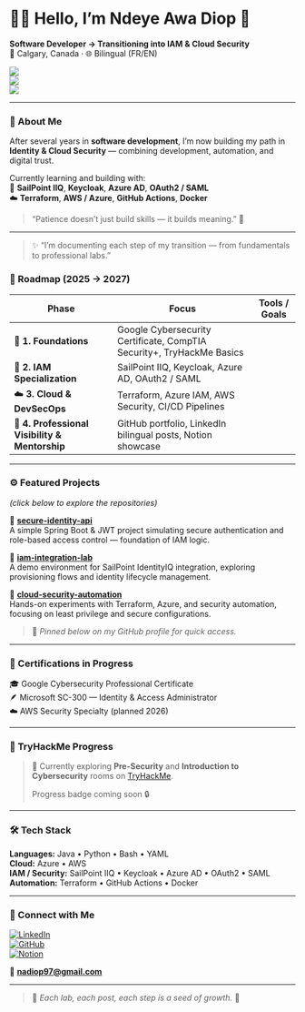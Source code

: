 # 👋🏽 Hello, I’m Ndeye Awa Diop 🌿  

**Software Developer → Transitioning into IAM & Cloud Security**  
📍 Calgary, Canada · 🌐 Bilingual (FR/EN)

[![](https://img.shields.io/badge/IAM-Identity%20%26%20Access%20Management-6c63ff?style=flat-square)]()  
[![](https://img.shields.io/badge/Cloud-Azure%20%7C%20AWS-blue?style=flat-square)]()  
[![](https://img.shields.io/badge/Focus-Cybersecurity%20%7C%20DevSecOps-green?style=flat-square)]()  

---

### 🌱 About Me  
After several years in **software development**, I’m now building my path in **Identity & Cloud Security** — combining development, automation, and digital trust.  

Currently learning and building with:  
🧩 **SailPoint IIQ**, **Keycloak**, **Azure AD**, **OAuth2 / SAML**  
☁️ **Terraform**, **AWS / Azure**, **GitHub Actions**, **Docker**

> “Patience doesn’t just build skills — it builds meaning.” 🌿  

---

>✨ “I’m documenting each step of my transition — from fundamentals to professional labs.”

### 🧭 Roadmap (2025 → 2027)

| Phase | Focus | Tools / Goals |
| --- | --- | --- |
| 🧩 **1. Foundations** | Google Cybersecurity Certificate, CompTIA Security+, TryHackMe Basics |
| 🔐 **2. IAM Specialization** | SailPoint IIQ, Keycloak, Azure AD, OAuth2 / SAML |
| ☁️ **3. Cloud & DevSecOps** | Terraform, Azure IAM, AWS Security, CI/CD Pipelines |
| 💼 **4. Professional Visibility & Mentorship** | GitHub portfolio, LinkedIn bilingual posts, Notion showcase |

---

### ⚙️ Featured Projects  
*(click below to explore the repositories)*  

🔗 [**secure-identity-api**](https://github.com/ndeya97/secure-identity-api)  
A simple Spring Boot & JWT project simulating secure authentication and role-based access control — foundation of IAM logic.

🔗 [**iam-integration-lab**](https://github.com/ndeya97/iam-integration-lab)  
A demo environment for SailPoint IdentityIQ integration, exploring provisioning flows and identity lifecycle management.

🔗 [**cloud-security-automation**](https://github.com/ndeya97/cloud-security-automation)  
Hands-on experiments with Terraform, Azure, and security automation, focusing on least privilege and secure configurations.

> 📌 *Pinned below on my GitHub profile for quick access.*

---

### 📘 Certifications in Progress  

🎓 Google Cybersecurity Professional Certificate  
🪶 Microsoft SC-300 — Identity & Access Administrator  
☁️ AWS Security Specialty (planned 2026)

---

### 🎯 TryHackMe Progress  
> 🧠 Currently exploring **Pre-Security** and **Introduction to Cybersecurity** rooms on [TryHackMe](https://tryhackme.com/p/ndeya97).
>  <!-- [![TryHackMe Badge](https://tryhackme-badges.s3.amazonaws.com/ndeya97.png)](https://tryhackme.com/p/ndeya97)-->  
> Progress badge coming soon 🔒
---

### 🛠️ Tech Stack  

**Languages:** Java • Python • Bash • YAML  
**Cloud:** Azure • AWS  
**IAM / Security:** SailPoint IIQ • Keycloak • Azure AD • OAuth2 • SAML  
**Automation:** Terraform • GitHub Actions • Docker  

---

### 💬 Connect with Me  

[![LinkedIn](https://img.shields.io/badge/LinkedIn-NdeyeAwaDiop-blue?logo=linkedin&style=flat-square)](https://www.linkedin.com/in/ndeyeawadiop)  
[![GitHub](https://img.shields.io/badge/GitHub-ndeya97-black?logo=github&style=flat-square)](https://github.com/ndeya97)  
[![Notion](https://img.shields.io/badge/Notion-IAM%20%26%20Cloud%20Security%20Journey-black?logo=notion&style=flat-square)](https://ndeya.notion.site/IAM-Cloud-Security-Journey-Public-Edition-287c513f71e78043aa4cd015ad4652d9)

📧 **nadiop97@gmail.com**

---

> 🌿 *Each lab, each post, each step is a seed of growth.* 🌱
